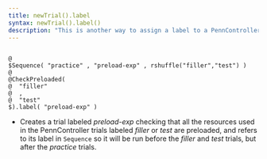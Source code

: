 ```yaml
---
title: newTrial().label
syntax: newTrial().label()
description: "This is another way to assign a label to a PennController trial so you can refer to it in `Sequence`. It is most useful called on `CheckPreloaded` or `InitiateRecorder` since those commands do not take labels as arguments."
---
```


<!--more-->

<pre><code class="language-diff-javascript diff-highlight try-">
@
$Sequence( "practice" , "preload-exp" , rshuffle("filler","test") )
@
@CheckPreloaded( 
@  "filler"
@  ,
@  "test"
$).label( "preload-exp" )
</code></pre>

+ Creates a trial labeled *preload-exp* checking that all the resources used in the PennController trials labeled *filler* or *test* are preloaded, and refers to its label in `Sequence` so it will be run before the *filler* and *test* trials, but after the *practice* trials.		
